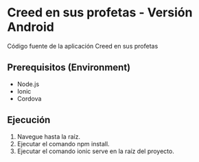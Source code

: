 # Creed en sus profetas - Versión Android

Código fuente de la aplicación Creed en sus profetas

## Prerequisitos (Environment)

- Node.js
- Ionic
- Cordova

## Ejecución

1. Navegue hasta la raíz.
2. Ejecutar el comando npm install.
3. Ejecutar el comando ionic serve en la raíz del proyecto.